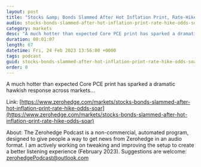 ```yaml
---
layout: post
title: "Stocks &amp; Bonds Slammed After Hot Inflation Print, Rate-Hike Odds Soar"
audio: stocks-bonds-slammed-after-hot-inflation-print-rate-hike-odds-soar-0
category: markets
desc: "A much hotter than expected Core PCE print has sparked a dramatic hawkish response across markets..."
duration: 00:01:07
length: 67
datetime: Fri, 24 Feb 2023 13:56:00 +0000
tags: podcast
guid: stocks-bonds-slammed-after-hot-inflation-print-rate-hike-odds-soar-0
order: 0
---
```

A much hotter than expected Core PCE print has sparked a dramatic hawkish response across markets...

Link: [https://www.zerohedge.com/markets/stocks-bonds-slammed-after-hot-inflation-print-rate-hike-odds-soar](https://www.zerohedge.com/markets/stocks-bonds-slammed-after-hot-inflation-print-rate-hike-odds-soar)

About: The Zerohedge Podcast is a non-commercial, automated program, designed to give people a way to get news from Zerohedge in an audio format.  I am actively working on tweaking and improving the setup to create a better listening experience (February 2023).  Suggestions are welcome: [zerohedgePodcast@outlook.com](mailto:zerohedgePodcast@outlook.com)